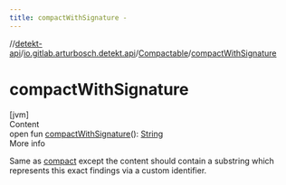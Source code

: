 ```yaml
---
title: compactWithSignature -
---
```

//[detekt-api](../../index.md)/[io.gitlab.arturbosch.detekt.api](../index.md)/[Compactable](index.md)/[compactWithSignature](compact-with-signature.md)



# compactWithSignature  
[jvm]  
Content  
open fun [compactWithSignature](compact-with-signature.md)(): [String](https://kotlinlang.org/api/latest/jvm/stdlib/kotlin/-string/index.html)  
More info  


Same as [compact](compact.md) except the content should contain a substring which represents this exact findings via a custom identifier.

  



